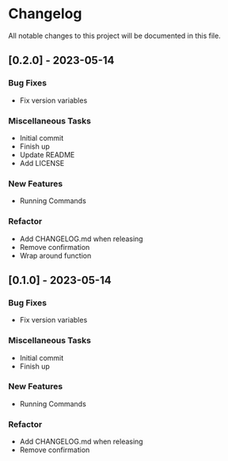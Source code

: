 # Changelog

All notable changes to this project will be documented in this file.

## [0.2.0] - 2023-05-14

### Bug Fixes

- Fix version variables

### Miscellaneous Tasks

- Initial commit
- Finish up
- Update README
- Add LICENSE

### New Features

- Running Commands

### Refactor

- Add CHANGELOG.md when releasing
- Remove confirmation
- Wrap around function
## [0.1.0] - 2023-05-14

### Bug Fixes

- Fix version variables

### Miscellaneous Tasks

- Initial commit
- Finish up

### New Features

- Running Commands

### Refactor

- Add CHANGELOG.md when releasing
- Remove confirmation
